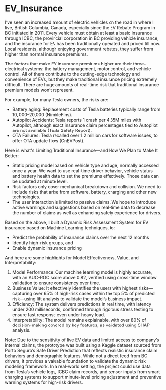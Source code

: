# EV_Insurance

I’ve seen an increased amount of electric vehicles on the road in where I live, British Columbia, Canada, especially since the EV Rebate Program in BC initiated in 2011. Every vehicle must obtain at least a basic insurance through ICBC, the provincial corporation in BC providing vehicle insurance, and the insurance for EV has been traditionally operated and priced till now. Local residents, although enjoying government rebates, they suffer from higher than normal insurance premiums. 

The factors that make EV insurance premiums higher are their three-electrical systems: the battery management, motor control, and vehicle control. All of them contribute to the cutting-edge technology and convenience of EVs, but they make traditional insurance pricing extremely difficult. There are huge amounts of real-time risk that traditional insurance premium models won’t represent.

For example, for many Tesla owners, the risks are:
- Battery aging: Replacement costs of Tesla batteries typically range from $10,000–$20,000 (NimbleFins).
- Autopilot Accidents: Tesla reports 1 crash per 4.85M miles with Autopilot, although exact insurance claim percentages tied to Autopilot are not available (Tesla Safety Report).
- OTA Failures: Tesla recalled over 1.2 million cars for software issues, to offer OTA update fixes (CnEVPost).
  
Here is what's Limiting Traditional Insurance—and How We Plan to Make It Better:
- Static pricing model based on vehicle type and age, normally accessed once a year. We want to use real-time driver behavior, vehicle status and battery health data to set the premiums effectively. Those data can be updated at minute level.
- Risk factors only cover mechanical breakdown and collision. We need to include risks that arise from software, battery, charging and other new technologies. 
- The user interaction is limited to passive claims. We hope to introduce active warnings and suggestions based on real-time data to decrease the number of claims as well as enhancing safety experience for drivers.
  
Based on the above, I built a Dynamic Risk Assessment System for EV insurance based on Machine Learning techniques, to:
- Predict the probability of insurance claims over the next 12 months 
- Identify high-risk groups, and 
- Enable dynamic insurance pricing
  
And here are some highlights for Model Effectiveness, Value, and Interpretability:
1. Model Performance: Our machine learning model is highly accurate, with an AUC-ROC score above 0.82, verified using cross-time window validation to ensure consistency over time.
2. Business Value: It effectively identifies the users with highest risks—capturing over 65% of high-risk cases within the top 5% of predicted risk—using lift analysis to validate the model’s business impact.
3. Efficiency: The system delivers predictions in real time, with latency under 200 milliseconds, confirmed through rigorous stress testing to ensure fast response even under heavy load.
4. Interpretability: The model remains explainable, with over 80% of decision-making covered by key features, as validated using SHAP analysis.

Note: Due to the sensitivity of live EV data and limited access to company’s internal claims, the prototype was built using a Kaggle dataset sourced from Porto Seguro’s Safe Driver Prediction that reflects realistic insurance claim behaviors and demographic features. While not a direct feed from BC drivers, it provides a valuable foundation to validate the dynamic risk modeling framework.
In a real-world setting, the project could use data from Tesla’s vehicle logs, ICBC claim records, and sensor inputs from smart charging systems to support minute-level pricing adjustment and preventive warning systems for high-risk drivers.


